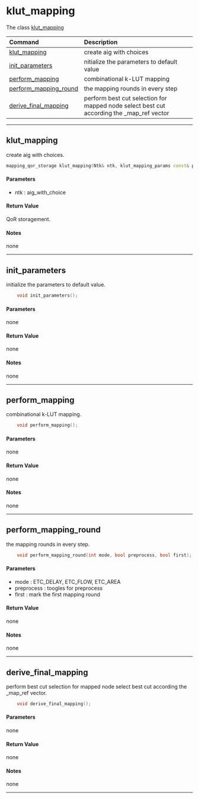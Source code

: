 # klut_mapping

The class [klut_mapping](fpga-map-tool/include/operations/algorithms/klut_mapping.hpp) 

| Command                                         | Description                                                                              |
| :---------------------------------------------- | :--------------------------------------------------------------------------------------- |
| [klut_mapping](#klut_mapping)                   | create aig with choices                                                                  |
| [init_parameters](#init_parameters)             | nitialize the parameters to default value                                                |
| [perform_mapping](#perform_mapping)             | combinational k-LUT mapping                                                              |
| [perform_mapping_round](#perform_mapping_round) | the mapping rounds in every step                                                         |
| [derive_final_mapping](#derive_final_mapping)   | perform best cut selection for mapped node select best cut according the _map_ref vector |

---

## klut_mapping

create aig with choices.

```cpp
mapping_qor_storage klut_mapping(Ntk& ntk, klut_mapping_params const& ps = {}, klut_mapping_stats* pst = nullptr );
```

#### Parameters

+ ntk : aig_with_choice 

#### Return Value

QoR storagement.

#### Notes

none

---

## init_parameters

initialize the parameters to default value.

```cpp
    void init_parameters();
```

#### Parameters

none

#### Return Value

none

#### Notes

none

---

## perform_mapping

combinational k-LUT mapping.

```cpp
    void perform_mapping();
```

#### Parameters

none

#### Return Value

none

#### Notes

none

---

## perform_mapping_round

the mapping rounds in every step.

```cpp
    void perform_mapping_round(int mode, bool preprocess, bool first);
```

#### Parameters

 + mode       : ETC_DELAY, ETC_FLOW, ETC_AREA   
 + preprocess : toogles for preprocess
 + first      : mark the first mapping round

#### Return Value

none

#### Notes

none

---

## derive_final_mapping

perform best cut selection for mapped node select best cut according the _map_ref vector.

```cpp
    void derive_final_mapping();
```

#### Parameters

none

#### Return Value

none

#### Notes

none

* * *
